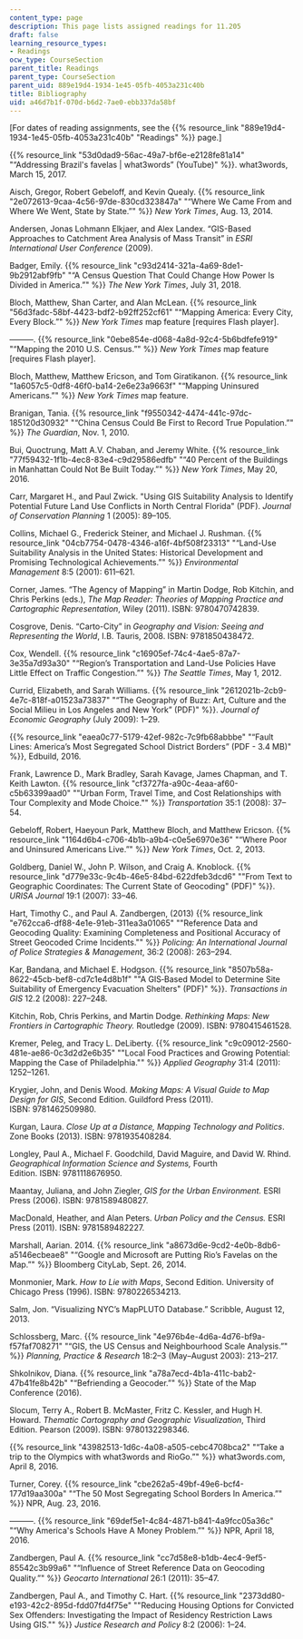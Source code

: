 ```yaml
---
content_type: page
description: This page lists assigned readings for 11.205
draft: false
learning_resource_types:
- Readings
ocw_type: CourseSection
parent_title: Readings
parent_type: CourseSection
parent_uid: 889e19d4-1934-1e45-05fb-4053a231c40b
title: Bibliography
uid: a46d7b1f-070d-b6d2-7ae0-ebb337da58bf
---
```

\[For dates of reading assignments, see the {{% resource_link "889e19d4-1934-1e45-05fb-4053a231c40b" "Readings" %}} page.\]

{{% resource_link "53d0dad9-56ac-49a7-bf6e-e2128fe81a14" "“Addressing Brazil's favelas | what3words” (YouTube)" %}}. what3words, March 15, 2017.

Aisch, Gregor, Robert Gebeloff, and Kevin Quealy. {{% resource_link "2e072613-9caa-4c56-97de-830cd323847a" "“Where We Came From and Where We Went, State by State.”" %}} *New York Times*, Aug. 13, 2014. 

Andersen, Jonas Lohmann Elkjaer, and Alex Landex. “GIS-Based Approaches to Catchment Area Analysis of Mass Transit” in *ESRI International User Conference* (2009).

Badger, Emily. {{% resource_link "c93d2414-321a-4a69-8de1-9b2912abf9fb" "“A Census Question That Could Change How Power Is Divided in America.”" %}} *The New York Times*, July 31, 2018.

Bloch, Matthew, Shan Carter, and Alan McLean. {{% resource_link "56d3fadc-58bf-4423-bdf2-b92ff252cf61" "“Mapping America: Every City, Every Block.”" %}} *New York Times* map feature \[requires Flash player\].

———. {{% resource_link "0ebe854e-d068-4a8d-92c4-5b6bdfefe919" "“Mapping the 2010 U.S. Census.”" %}} *New York Times* map feature \[requires Flash player\].

Bloch, Matthew, Matthew Ericson, and Tom Giratikanon. {{% resource_link "1a6057c5-0df8-46f0-ba14-2e6e23a9663f" "“Mapping Uninsured Americans.”" %}} *New York Times* map feature.

Branigan, Tania. {{% resource_link "f9550342-4474-441c-97dc-185120d30932" "“China Census Could Be First to Record True Population.”" %}} *The Guardian*, Nov. 1, 2010.

Bui, Quoctrung, Matt A.V. Chaban, and Jeremy White. {{% resource_link "77f59432-1f1b-4ec8-83e4-c9d29586edfb" "“40 Percent of the Buildings in Manhattan Could Not Be Built Today.”" %}} *New York Times*, May 20, 2016. 

Carr, Margaret H., and Paul Zwick. "Using GIS Suitability Analysis to Identify Potential Future Land Use Conflicts in North Central Florida" (PDF). *Journal of Conservation Planning* 1 (2005): 89–105.

Collins, Michael G., Frederick Steiner, and Michael J. Rushman. {{% resource_link "04cb7754-0478-4346-a16f-4bf508f23313" "“Land-Use Suitability Analysis in the United States: Historical Development and Promising Technological Achievements.”" %}} *Environmental Management* 8:5 (2001): 611–621.

Corner, James. “The Agency of Mapping” in Martin Dodge, Rob Kitchin, and Chris Perkins (eds.), *The Map Reader: Theories of Mapping Practice and Cartographic Representation*, Wiley (2011). ISBN: 9780470742839.

Cosgrove, Denis. “Carto-City” in *Geography and Vision: Seeing and Representing the World*, I.B. Tauris, 2008. ISBN: 9781850438472.

Cox, Wendell. {{% resource_link "c16905ef-74c4-4ae5-87a7-3e35a7d93a30" "“Region’s Transportation and Land-Use Policies Have Little Effect on Traffic Congestion.”" %}} *The Seattle Times*, May 1, 2012.

Currid, Elizabeth, and Sarah Williams. {{% resource_link "2612021b-2cb9-4e7c-818f-a01523a73837" "“The Geography of Buzz: Art, Culture and the Social Milieu in Los Angeles and New York” (PDF)" %}}. *Journal of Economic Geography* (July 2009): 1–29.

{{% resource_link "eaea0c77-5179-42ef-982c-7c9fb68abbbe" "“Fault Lines: America’s Most Segregated School District Borders” (PDF - 3.4 MB)" %}}, Edbuild, 2016.

Frank, Lawrence D., Mark Bradley, Sarah Kavage, James Chapman, and T. Keith Lawton. {{% resource_link "cf3727fa-a90c-4eaa-af60-c5b63399aad0" "\"Urban Form, Travel Time, and Cost Relationships with Tour Complexity and Mode Choice.\"" %}} *Transportation* 35:1 (2008): 37–54.

Gebeloff, Robert, Haeyoun Park, Matthew Bloch, and Matthew Ericson. {{% resource_link "1164d6b4-c706-4b1b-a9b4-c0e5e6970e36" "“Where Poor and Uninsured Americans Live.”" %}} *New York Times*, Oct. 2, 2013.

Goldberg, Daniel W., John P. Wilson, and Craig A. Knoblock. {{% resource_link "d779e33c-9c4b-46e5-84bd-622dfeb3dcd6" "\"From Text to Geographic Coordinates: The Current State of Geocoding\" (PDF)" %}}. *URISA Journal* 19:1 (2007): 33–46.

Hart, Timothy C., and Paul A. Zandbergen, (2013) {{% resource_link "e762cca6-df88-4e1e-91eb-311ea3a01065" "\"Reference Data and Geocoding Quality: Examining Completeness and Positional Accuracy of Street Geocoded Crime Incidents.\"" %}} *Policing: An International Journal of Police Strategies & Management*, 36:2 (2008): 263–294.

Kar, Bandana, and Michael E. Hodgson. {{% resource_link "8507b58a-8622-45cb-bef8-cd7c1e4d8b1f" "\"A GIS‐Based Model to Determine Site Suitability of Emergency Evacuation Shelters\" (PDF)" %}}. *Transactions in GIS* 12.2 (2008): 227–248.

Kitchin, Rob, Chris Perkins, and Martin Dodge. *Rethinking Maps: New Frontiers in Cartographic Theory.* Routledge (2009). ISBN: 9780415461528.

Kremer, Peleg, and Tracy L. DeLiberty. {{% resource_link "c9c09012-2560-481e-ae86-0c3d2d2e6b35" "\"Local Food Practices and Growing Potential: Mapping the Case of Philadelphia.\"" %}} *Applied Geography* 31:4 (2011): 1252–1261.

Krygier, John, and Denis Wood. *Making Maps: A Visual Guide to Map Design for GIS*, Second Edition. Guildford Press (2011). ISBN: 9781462509980.

Kurgan, Laura. *Close Up at a Distance, Mapping Technology and Politics*. Zone Books (2013). ISBN: 9781935408284.

Longley, Paul A., Michael F. Goodchild, David Maguire, and David W. Rhind. *Geographical Information Science and Systems,* Fourth Edition. ISBN: 9781118676950.

Maantay, Juliana, and John Ziegler, *GIS for the Urban Environment.* ESRI Press (2006). ISBN: 9781589480827.

MacDonald, Heather, and Alan Peters. *Urban Policy and the Census.* ESRI Press (2011). ISBN: 9781589482227.

Marshall, Aarian. 2014. {{% resource_link "a8673d6e-9cd2-4e0b-8db6-a5146ecbeae8" "“Google and Microsoft are Putting Rio’s Favelas on the Map.”" %}} Bloomberg CityLab, Sept. 26, 2014.

Monmonier, Mark. *How to Lie with Maps*, Second Edition. University of Chicago Press (1996). ISBN: 9780226534213.

Salm, Jon. “Visualizing NYC’s MapPLUTO Database.” Scribble, August 12, 2013.

Schlossberg, Marc. {{% resource_link "4e976b4e-4d6a-4d76-bf9a-f57faf708271" "“GIS, the US Census and Neighbourhood Scale Analysis.”" %}} *Planning, Practice & Research* 18:2–3 (May–August 2003): 213–217.

Shkolnikov, Diana. {{% resource_link "a78a7ecd-4b1a-411c-bab2-47b41fe8b42b" "“Befriending a Geocoder.”" %}} State of the Map Conference (2016).

Slocum, Terry A., Robert B. McMaster, Fritz C. Kessler, and Hugh H. Howard. *Thematic Cartography and Geographic Visualization*, Third Edition. Pearson (2009). ISBN: 9780132298346.

{{% resource_link "43982513-1d6c-4a08-a505-cebc4708bca2" "“Take a trip to the Olympics with what3words and RioGo.”" %}} what3words.com, April 8, 2016.

Turner, Corey. {{% resource_link "cbe262a5-49bf-49e6-bcf4-177d19aa300a" "“The 50 Most Segregating School Borders In America.”" %}} NPR, Aug. 23, 2016.

———. {{% resource_link "69def5e1-4c84-4871-b841-4a9fcc05a36c" "“Why America's Schools Have A Money Problem.”" %}} NPR, April 18, 2016.

Zandbergen, Paul A. {{% resource_link "cc7d58e8-b1db-4ec4-9ef5-85542c3b99a6" "“Inﬂuence of Street Reference Data on Geocoding Quality.”" %}} *Geocarto International* 26:1 (2011): 35–47.

Zandbergen, Paul A., and Timothy C. Hart. {{% resource_link "2373dd80-e193-42c2-895d-fdd07fd4f75e" "\"Reducing Housing Options for Convicted Sex Offenders: Investigating the Impact of Residency Restriction Laws Using GIS.\"" %}} *Justice Research and Policy* 8:2 (2006): 1–24.
